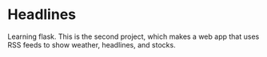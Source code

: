 # Headlines

Learning flask.  This is the second project, which makes a web app
that uses RSS feeds to show weather, headlines, and stocks.
